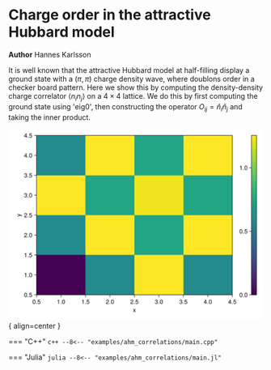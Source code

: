 # Charge order in the attractive Hubbard model

**Author** Hannes Karlsson

It is well known that the attractive Hubbard model at half-filling display a ground state with a $(\pi,\pi)$ charge density wave, where doublons order in a checker board pattern. Here we show this by computing the density-density charge correlator $\langle n_i n_j \rangle$ on a $4\times 4$ lattice. We do this by first computing the ground state using 'eig0', then constructing the operator $O_{ij}=\hat{n}_i \hat{n}_j$ and taking the inner product.

![Image title](../img/ahm_correlations.png){ align=center }


=== "C++"
	```c++
	--8<-- "examples/ahm_correlations/main.cpp"
	```

=== "Julia"
	```julia
	--8<-- "examples/ahm_correlations/main.jl"
	```
	
